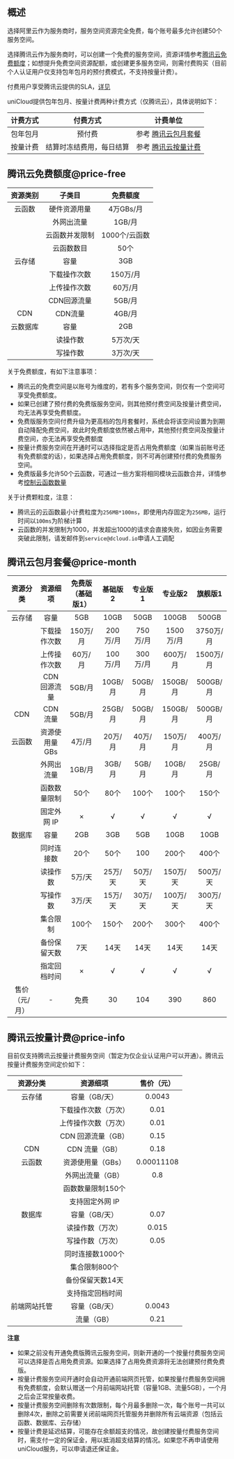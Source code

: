## 概述

选择阿里云作为服务商时，服务空间资源完全免费，每个账号最多允许创建50个服务空间。

选择腾讯云作为服务商时，可以创建一个免费的服务空间，资源详情参考[腾讯云免费额度](uniCloud/price?id=price-free)；如想提升免费空间资源配额，或创建更多服务空间，则需付费购买（目前个人认证用户仅支持包年包月的预付费模式，不支持按量计费）。

付费用户享受腾讯云提供的SLA，[详见](https://uniapp.dcloud.net.cn/uniCloud/agreement)

uniCloud提供包年包月、按量计费两种计费方式（仅腾讯云），具体说明如下：

|计费方式	|付费方式									|计费单位																							|
|:-:			|:-:											|:-:																									|
|包年包月	|预付费										|参考 [腾讯云包月套餐](uniCloud/price?id=price-month)																|
|按量计费	|结算时冻结费用，每日结算	|参考 [腾讯云按量计费](uniCloud/price?id=price-info)|


## 腾讯云免费额度@price-free

|资源类别	|子类目					|免费额度			|
|:-:			|:-:						|:-:					|
|云函数		|硬件资源用量		|4万GBs/月		|
|					|外网出流量			|1GB/月				|
|					|云函数并发限制	|1000个/云函数|
|					|云函数数目			|50个					|
|云存储		|容量						|3GB					|
|					|下载操作次数		|150万/月			|
|					|上传操作次数		|60万/月			|
|					|CDN回源流量		|5GB/月				|
|CDN			|CDN流量				|4GB/月				|
|云数据库	|容量						|2GB					|
|					|读操作数				|5万次/天			|
|					|写操作数				|3万次/天			|

关于免费额度，有如下注意事项：

- 腾讯云的免费空间是以账号为维度的，若有多个服务空间，则仅有一个空间可享受免费额度。
- 如果已创建了预付费的免费版服务空间，则其他预付费空间及按量计费空间，均无法再享受免费额度。
- 免费版服务空间付费升级为更高档的包月套餐时，系统会将该空间设置为到期自动降配免费空间，故此时免费额度依然被占用中，其他预付费空间及按量计费空间，亦无法再享受免费额度
- 按量计费服务空间在开通时可以选择指定是否占用免费额度（如果当前账号还有免费额度的话），如果选择占用免费额度，则不可再创建预付费的免费服务空间。
- 免费版最多允许50个云函数，可通过一些方案将相同模块云函数合并，详情参考[控制云函数数量](uniCloud/faq?id=merge-functions)	

关于计费颗粒度，注意：
- 腾讯云的云函数最小计费粒度为`256MB*100ms`，即使用内存固定为`256MB`，运行时间以`100ms`为阶梯计算
- 云函数的并发限制为1000，并发超出1000的请求会直接失败，如因业务需要突破此限制，请发邮件到`service@dcloud.io`申请人工调配

## 腾讯云包月套餐@price-month

|资源分类			|资源细项				|免费版（基础版1）|基础版2	|专业版1	|专业版2	|旗舰版1	|
|:-:					|:-:						|:-:							|:-:			|:-:			|:-:			|:-:			|
|云存储				|容量						|5GB							|10GB			|50GB			|100GB		|500GB		|
|							|下载操作次数		|150万/月					|200万/月	|750万/月	|1500万/月|3750万/月|
|							|上传操作次数		|60万/月					|100万/月	|300万/月	|600万/月	|1500万/月|
|							|CDN 回源流量		|5GB/月						|10GB/月	|50GB/月	|150GB/月	|500GB/月	|
|CDN					|CDN 流量				|5GB/月						|25GB/月	|50GB/月	|150GB/月	|500GB/月	|
|云函数				|资源使用量 GBs	|4万/月						|20万/月	|40万/月	|150万/月	|400万/月	|
|							|外网出流量			|1GB/月						|3GB/月		|5GB/月		|10GB/月	|25GB/月	|
|							|函数数量限制		|50个							|80个			|100个		|100个		|150个		|
|							|固定外网 IP		|×								|√				|√				|√				|√				|
|数据库				|容量						|2GB							|3GB			|5GB			|10GB			|10GB			|
|							|同时连接数			|20个							|50个			|100			|200个		|400个		|
|							|读操作数				|5万/天						|25万/天	|50万/天	|150万/天	|500万/天	|
|							|写操作数				|3万/天						|15万/天	|30万/天	|100万/天	|300万/天	|
|							|集合限制				|100个						|150个		|200个		|300个		|400个		|
|							|备份保留天数		|7天							|14天			|14天			|14天			|14天			|
|							|指定回档时间		|×								|√				|√				|√				|√				|
|售价（元/月）|-							|免费							|30				|104			|390			|860			|

## 腾讯云按量计费@price-info

目前仅支持腾讯云按量计费服务空间（暂定为仅企业认证用户可以开通）。腾讯云按量计费服务空间定价如下：

|资源分类			|资源细项							|售价（元）	|
|:-:					|:-:									|:-:				|
|云存储				|容量（GB/天）				|0.0043			|
|							|下载操作次数（万次）	|0.01				|
|							|上传操作次数（万次）	|0.01				|
|							|CDN 回源流量（GB）		|0.15				|
|CDN					|CDN 流量（GB）				|0.18				|
|云函数				|资源使用量（GBs）		|0.00011108	|
|							|外网出流量（GB）			|0.8				|
|							|函数数量限制150个		|						|
|							|支持固定外网 IP			|						|
|数据库				|容量（GB/天）				|0.07				|
|							|读操作数（万次）			|0.015			|
|							|写操作数（万次）			|0.05				|
|							|同时连接数1000个			|						|
|							|集合限制800个				|						|
|							|备份保留天数14天			|						|
|							|支持指定回档时间			|						|
|前端网站托管	|容量（GB/天）				|0.0043			|
|							|流量（GB）						|0.21				|

**注意**

- 如果之前没有开通免费版腾讯云服务空间，则新开通的一个按量付费服务空间可以选择是否占用免费资源。如果选择了占用免费资源将无法创建预付费免费版。
- 按量计费服务空间开通时会自动开通前端网页托管，如果按量付费服务空间拥有免费额度，会默认赠送一个月前端网站托管（容量1GB、流量5GB），一个月之后会正常按量收费。
- 按量计费服务空间删除有次数限制，每个月最多删除一次，每个账号一共可以删除4次，删除之前需要关闭前端网页托管服务并删除所有云端资源（包括云函数、数据库、云存储）
- 按量计费是延迟结算，可能存在余额超支的情况，故创建按量付费服务空间时，需支付一定的保证金，用以抵消超支结算的情况。如果您不再申请使用uniCloud服务，可以申请退还保证金。
